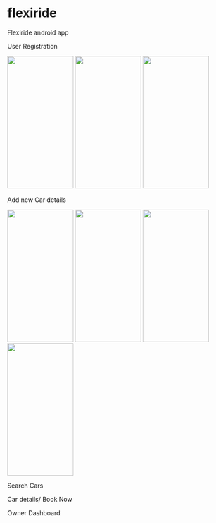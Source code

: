 # flexiride

Flexiride android app

User Registration

<img src="https://github.com/truptig12/flexiride/assets/143222562/c3f2a933-2ab0-4400-8e09-5d8aad985fe6" width="150" height="300">
<img src="https://github.com/truptig12/flexiride/assets/143222562/21885eca-b949-4bef-8480-8fc55b3f2f46" width="150" height="300">
<img src="https://github.com/truptig12/flexiride/assets/143222562/f2e9cae4-aeb3-4d34-852b-abba4b65391d" width="150" height="300">



Add new Car details



<img src="https://github.com/truptig12/flexiride/assets/143222562/9ebe340c-a6d3-4417-b394-3c5a77c3cd23" width="150" height="300">
<img src="https://github.com/truptig12/flexiride/assets/143222562/c778913f-edb9-4069-80bc-1ea580ef1698" width="150" height="300">
<img src="https://github.com/truptig12/flexiride/assets/143222562/56d7f878-b1b8-48f0-8fc3-fc3cbc165457" width="150" height="300">
<img src="https://github.com/truptig12/flexiride/assets/143222562/a5f2ea6e-9017-4b02-a7a0-cd4c7e1cdaf5" width="150" height="300">


Search Cars


Car details/ Book Now


Owner Dashboard

